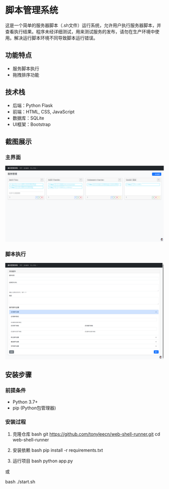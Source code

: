 # 脚本管理系统

这是一个简单的服务器脚本（.sh文件）运行系统，允许用户执行服务器脚本，并查看执行结果。程序未经详细测试，用来测试服务的发布，请勿在生产环境中使用。解决运行脚本环境不同导致脚本运行错误。

## 功能特点

- 服务脚本执行
- 拖拽排序功能

## 技术栈

- 后端：Python Flask
- 前端：HTML, CSS, JavaScript
- 数据库：SQLite
- UI框架：Bootstrap

## 截图展示

### 主界面
![主界面](demo-page/首页.png)

### 脚本执行
![脚本执行](demo-page/添加服务.png)

## 安装步骤

### 前提条件

- Python 3.7+
- pip (Python包管理器)

### 安装过程

1. 克隆仓库
bash
git https://github.com/tonyleecn/web-shell-runner.git
cd web-shell-runner

2. 安装依赖
bash
pip install -r requirements.txt

3. 运行项目
bash
python app.py

或

bash
./start.sh

